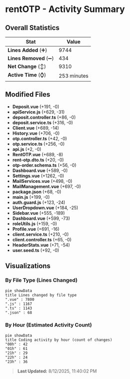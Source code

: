 # rentOTP - Activity Summary 

## Overall Statistics

| Stat                   | Value                                                             |
| ---------------------- | ----------------------------------------------------------------- |
| **Lines Added** (➕)   | 9744                                          |
| **Lines Removed** (➖) | 434                                        |
| **Net Change** (↕)    | 9310                |
| **Active Time** (⌚)   | 253 minutes |


## Modified Files
- **Deposit.vue** (+191, -0)
- **apiService.js** (+629, -31)
- **deposit.controller.ts** (+86, -0)
- **deposit.service.ts** (+316, -0)
- **Client.vue** (+689, -14)
- **History.vue** (+706, -0)
- **otp.controller.ts** (+42, -0)
- **otp.service.ts** (+256, -0)
- **api.js** (+2, -0)
- **RentOTP.vue** (+689, -8)
- **rent-otp.dto.ts** (+20, -0)
- **otp-order.schema.ts** (+56, -0)
- **Dashboard.vue** (+589, -0)
- **Settings.vue** (+1262, -0)
- **MailServices.vue** (+498, -0)
- **MailManagement.vue** (+697, -0)
- **package.json** (+68, -0)
- **main.js** (+199, -0)
- **auth.guard.js** (+123, -24)
- **UserDropdown.vue** (+184, -25)
- **Sidebar.vue** (+555, -189)
- **Dashboard.vue** (+599, -73)
- **roleUtils.js** (+159, -0)
- **Profile.vue** (+691, -16)
- **client.service.ts** (+210, -0)
- **client.controller.ts** (+65, -0)
- **HeaderStats.vue** (+71, -54)
- **user.seed.ts** (+92, -0)

## Visualizations

### By File Type (Lines Changed)

```mermaid
pie showData
title Lines changed by file type
".vue" : 7800
".js" : 1167
".ts" : 1143
".json" : 68
```

### By Hour (Estimated Activity Count)

```mermaid
pie showData
title Coding activity by hour (count of changes)
"00h" : 42
"01h" : 61
"21h" : 29
"22h" : 24
"23h" : 36
```


> **Last Updated:** 8/12/2025, 11:40:02 PM